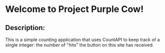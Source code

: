 # Welcome to Project Purple Cow!

## Description:

This is a simple counting application that uses CountAPI to keep track of a single integer: the number of "hits" the button on this site has received.
